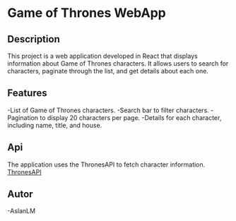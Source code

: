 # Game of Thrones WebApp

## Description
This project is a web application developed in React that displays information about Game of Thrones characters. It allows users to search for characters, paginate through the list, and get details about each one.

## Features

-List of Game of Thrones characters.
-Search bar to filter characters.
-Pagination to display 20 characters per page.
-Details for each character, including name, title, and house.

## Api
The application uses the ThronesAPI to fetch character information. [ThronesAPI](https://thronesapi.com/)

## Autor
-AslanLM


